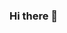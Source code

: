 ### Hi there 👋

<!--
**LPGGEM/LPGGEM** is a ✨ _special_ ✨ repository because its `README.md` (this file) appears on your GitHub profile.

Here are some ideas to get you started:

- 🔭 I’m currently working on ...
- 🌱 I’m currently learning UX Design
- 👯 I’m looking to collaborate on ...
- 🤔 I’m looking for an Apprenticeship in UX-UI
- 💬 Ask me about ...
- 📫 How to reach me: paul.galopin@efrei.net
- 😄 Pronouns: ...
- ⚡ Fun fact: I like to travel a lot, I did a tour of France by train
-->
